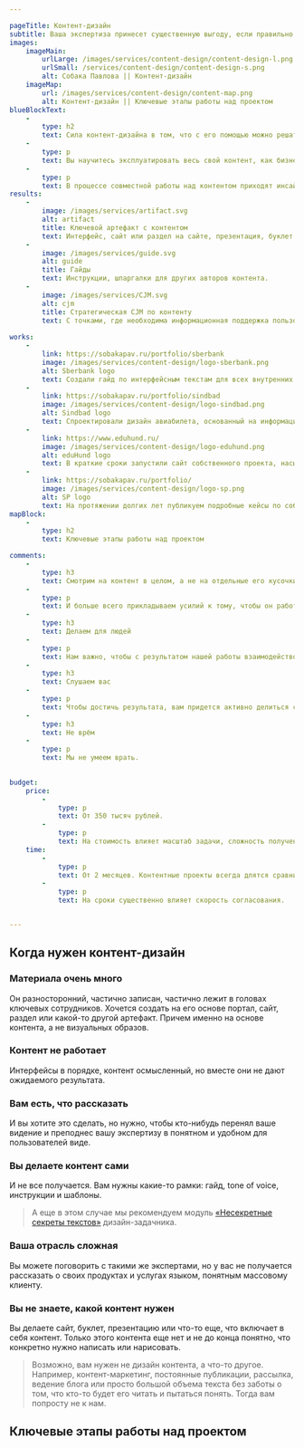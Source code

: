 ```yaml
---

pageTitle: Контент-дизайн
subtitle: Ваша экспертиза принесет существенную выгоду, если правильно ею распорядиться. Мы найдем способ использовать контент для решения конкретных бизнес-задач.
images:
    imageMain:
        urlLarge: /images/services/content-design/content-design-l.png 
        urlSmall: /services/content-design/content-design-s.png
        alt: Собака Павлова || Контент-дизайн
    imageMap:
        url: /images/services/content-design/content-map.png
        alt: Контент-дизайн || Ключевые этапы работы над проектом
blueBlockText:
    -
        type: h2
        text: Сила контент-дизайна в том, что с его помощью можно решать различные и не всегда очевидные задачи.
    -
        type: p
        text: Вы научитесь эксплуатировать весь свой контент, как бизнес-актив. Не как разрозненный набор единиц контента, а как цельный инструмент поддержки и развития бизнеса.
    -
        type: p
        text: В процессе совместной работы над контентом приходят инсайты, помогающие доформировать продукт, позиционирование, представление потребностях клиента. Это случается не всегда, но это то, что говорят наши клиенты.
results:
    -
        image: /images/services/artifact.svg
        alt: artifact
        title: Ключевой артефакт с контентом
        text: Интерфейс, сайт или раздел на сайте, презентация, буклет и т.д.
    -
        image: /images/services/guide.svg
        alt: guide
        title: Гайды
        text: Инструкции, шпаргалки для других авторов контента.
    -
        image: /images/services/CJM.svg
        alt: cjm
        title: Стратегическая CJM по контенту
        text: С точками, где необходима информационная поддержка пользователя.
                                               
works:
    -
        link: https://sobakapav.ru/portfolio/sberbank
        image: /images/services/content-design/logo-sberbank.png
        alt: Sberbank logo
        text: Создали гайд по интерфейсным текстам для всех внутренних интерфейсов банка.
    -
        link: https://sobakapav.ru/portfolio/sindbad
        image: /images/services/content-design/logo-sindbad.png
        alt: Sindbad logo
        text: Спроектировали дизайн авиабилета, основанный на информационных запросах пассажиров.
    -
        link: https://www.eduhund.ru/
        image: /images/services/content-design/logo-eduhund.png
        alt: eduHund logo
        text: В краткие сроки запустили сайт собственного проекта, насыщенный информацией для различных групп пользователей.
    -
        link: https://sobakapav.ru/portfolio/
        image: /images/services/content-design/logo-sp.png
        alt: SP logo
        text: На протяжении долгих лет публикуем подробные кейсы по собственным проектам, что уникально для компании наших масштабов. 
mapBlock:
    -
        type: h2
        text: Ключевые этапы работы над проектом

comments:
    -
        type: h3
        text: Смотрим на контент в целом, а не на отдельные его кусочки
    -
        type: p
        text: И больше всего прикладываем усилий к тому, чтобы он работал целиком, как единый инструмент достижения бизнес-целей.
    -
        type: h3
        text: Делаем для людей
    -
        type: p
        text: Нам важно, чтобы с результатом нашей работы взаимодействовал клиент, не поисковая система.
    -
        type: h3
        text: Слушаем вас
    -
        type: p
        text: Чтобы достичь результата, вам придется активно делиться собственной экспертизой, основой для будущего контента. Это большая работа, и мы не сможем сделать ее за вас.
    -
        type: h3
        text: Не врём
    -
        type: p
        text: Мы не умеем врать.
    

budget:
    price:
        -
            type: p
            text: От 350 тысяч рублей.
        -
            type: p
            text: На стоимость влияет масштаб задачи, сложность получения информации из экспертов и респондентов, наличие и готовность вашей технологической системы к интеграции контента.
    time:
        -
            type: p
            text: От 2 месяцев. Контентные проекты всегда длятся сравнительно долго, т.к. требуют от участников вникать в детали и осмыслять их.
        -
            type: p
            text: На сроки существенно влияет скорость согласования.


---
```


## Когда нужен контент-дизайн

### Материала очень много

Он разносторонний, частично записан, частично лежит в головах ключевых сотрудников. Хочется создать на его основе портал, сайт, раздел или какой-то другой артефакт. Причем именно на основе контента, а не визуальных образов.

### Контент не работает

Интерфейсы в порядке, контент осмысленный, но вместе они не дают ожидаемого результата.

### Вам есть, что рассказать

И вы хотите это сделать, но нужно, чтобы кто-нибудь перенял ваше видение и преподнес вашу экспертизу в понятном и удобном для пользователей виде.

### Вы делаете контент сами

И не все получается. Вам нужны какие-то рамки: гайд, tone of voice, инструкции и шаблоны.

> А еще в этом случае мы рекомендуем модуль  [«Несекретные секреты текстов»](https://www.eduhund.ru/program/text) дизайн-задачника.

### Ваша отрасль сложная

Вы можете поговорить с такими же экспертами, но у вас не получается рассказать о своих продуктах и услугах языком, понятным массовому клиенту.

### Вы не знаете, какой контент нужен

Вы делаете сайт, буклет, презентацию или что-то еще, что включает в себя контент. Только этого контента еще нет и не до конца понятно, что конкретно нужно написать или нарисовать.

> Возможно, вам нужен не дизайн контента, а что-то другое. Например, контент-маркетинг, постоянные публикации, рассылка, ведение блога или просто большой объема текста без заботы о том, что кто-то будет его читать и пытаться понять. Тогда вам попросту не к нам.

## Ключевые этапы работы над проектом
